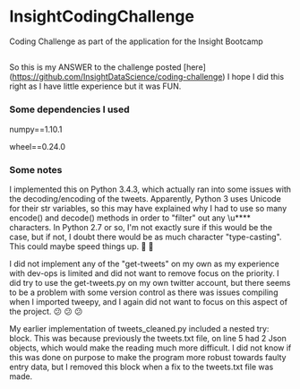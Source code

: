 # InsightCodingChallenge
Coding Challenge as part of the application for the Insight Bootcamp

##
So this is my ANSWER to the challenge posted [here] (https://github.com/InsightDataScience/coding-challenge)
I hope I did this right as I have little experience but it was FUN. 

### Some dependencies I used
numpy==1.10.1

wheel==0.24.0

### Some notes
I implemented this on Python 3.4.3, which actually ran into some issues with the decoding/encoding of the tweets. Apparently, Python 3 uses Unicode for their str variables, so this may have explained why I had to use so many encode() and decode() methods in order to "filter" out any \u**** characters. In Python 2.7 or so, I'm not exactly sure if this would be the case, but if not, I doubt there would be as much character "type-casting". This could maybe speed things up. :racehorse: :dash:

I did not implement any of the "get-tweets" on my own as my experience with dev-ops is limited and did not want to remove focus on the priority. I did try to use the get-tweets.py on my own twitter account, but there seems to be a problem with some version control as there was issues compiling when I imported tweepy, and I again did not want to focus on this aspect of the project. :confused: :confused: :confused:

My earlier implementation of tweets_cleaned.py included a nested try: block. This was because previously the tweets.txt file, on line 5 had 2 Json objects, which would make the reading much more difficult. I did not know if this was done on purpose to make the program more robust towards faulty entry data, but I removed this block when a fix to the tweets.txt file was made. 


